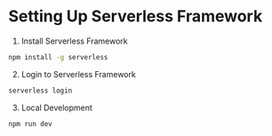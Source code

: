 # Setting Up Serverless Framework

1. Install Serverless Framework

```bash
npm install -g serverless
```

2. Login to Serverless Framework

```bash
serverless login
```

3. Local Development

```bash
npm run dev
```
